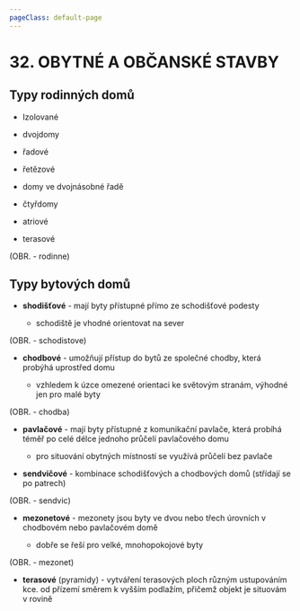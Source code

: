 ```yaml
---
pageClass: default-page
---
```


# 32. OBYTNÉ A OBČANSKÉ STAVBY

## Typy rodinných domů

- Izolované

- dvojdomy 

- řadové

- řetězové

- domy ve dvojnásobné řadě

- čtyřdomy

- atriové 

- terasové

(OBR. - rodinne)

## Typy bytových domů

- **shodišťové** - mají byty přístupné přímo ze schodišťové podesty
  
  - schodiště je vhodné orientovat na sever

(OBR. - schodistove)

- **chodbové** - umožňují přístup do bytů ze společné chodby, která probýhá uprostřed domu 
  
  - vzhledem k úzce omezené orientaci ke světovým stranám, výhodné jen pro malé byty

(OBR. - chodba)

- **pavlačové** - mají byty přístupné z komunikační pavlače, která probíhá téměř po celé délce jednoho průčelí pavlačového domu
  
  - pro situování obytných místností se využívá průčelí bez pavlače

- **sendvičové** - kombinace schodišťových a chodbových domů (střídají se po patrech)

(OBR. - sendvic) 

- **mezonetové** - mezonety jsou byty ve dvou nebo třech úrovních v chodbovém nebo pavlačovém domě
  
  - dobře se řeší pro velké, mnohopokojové byty

(OBR. - mezonet)

- **terasové** (pyramidy) - vytváření terasových ploch různým ustupováním kce. od přízemí směrem k vyšším podlažím, přičemž objekt je situovám v rovině